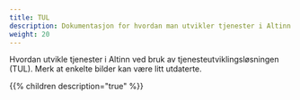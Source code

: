 ```yaml
---
title: TUL
description: Dokumentasjon for hvordan man utvikler tjenester i Altinn ved bruk av tjenesteutviklingsløsningen (TUL).
weight: 20
---
```


Hvordan utvikle tjenester i Altinn ved bruk av tjenesteutviklingsløsningen (TUL).
Merk at enkelte bilder kan være litt utdaterte.

{{% children description="true" %}}
